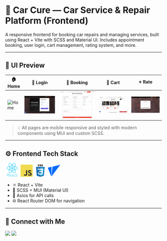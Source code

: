 
# 🚗 Car Cure — Car Service & Repair Platform (Frontend)

A responsive frontend for booking car repairs and managing services, built using React + Vite with SCSS and Material UI. Includes appointment booking, user login, cart management, rating system, and more.

---

## 🚀 UI Preview

| 🏠 Home | 🔐 Login | 📅 Booking | 🛒 Cart | ⭐ Rate |
|--------|----------|------------|--------|--------|
| ![Home](./screenshot/home.png) | ![Login](./screenshot/login.png) | ![Booking](./screenshot/booking.png) | ![Cart](./screenshot/cart.png) | ![Rate](./screenshot/rate.png) |

> 💡 All pages are mobile responsive and styled with modern components using MUI and custom SCSS.

---

## ⚙️ Frontend Tech Stack

<div align="left">
  <img src="https://raw.githubusercontent.com/devicons/devicon/master/icons/react/react-original-wordmark.svg" alt="react" width="45" height="45"/>
  <img src="https://raw.githubusercontent.com/devicons/devicon/master/icons/javascript/javascript-original.svg" alt="javascript" width="40" height="40"/>
  <img src="https://raw.githubusercontent.com/devicons/devicon/master/icons/css3/css3-original-wordmark.svg" alt="css3" width="40" height="40"/>
  <img src="https://raw.githubusercontent.com/devicons/devicon/master/icons/vite/vite-original.svg" alt="vite" width="40" height="40"/>
</div>

- ⚛️ React + Vite
- 🎨 SCSS + MUI (Material UI)
- 🔄 Axios for API calls
- 🌐 React Router DOM for navigation

---

## 🔗 Connect with Me

<p align="left">
  <a href="https://github.com/9A-Ayush" target="_blank"><img src="https://img.shields.io/badge/GitHub-9A--Ayush-black?style=for-the-badge&logo=github"></a>
  <a href="https://www.instagram.com/ayush_ix_xi" target="_blank"><img src="https://img.shields.io/badge/Instagram-ayush__ix__xi-purple?style=for-the-badge&logo=instagram"></a>
</p>
